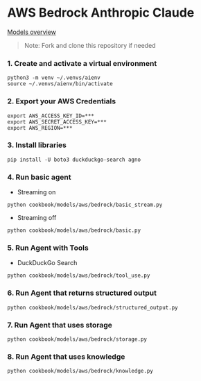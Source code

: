 # AWS Bedrock Anthropic Claude

[Models overview](https://docs.anthropic.com/claude/docs/models-overview)

> Note: Fork and clone this repository if needed

### 1. Create and activate a virtual environment

```shell
python3 -m venv ~/.venvs/aienv
source ~/.venvs/aienv/bin/activate
```

### 2. Export your AWS Credentials

```shell
export AWS_ACCESS_KEY_ID=***
export AWS_SECRET_ACCESS_KEY=***
export AWS_REGION=***
```

### 3. Install libraries

```shell
pip install -U boto3 duckduckgo-search agno
```

### 4. Run basic agent

- Streaming on

```shell
python cookbook/models/aws/bedrock/basic_stream.py
```

- Streaming off

```shell
python cookbook/models/aws/bedrock/basic.py
```

### 5. Run Agent with Tools

- DuckDuckGo Search

```shell
python cookbook/models/aws/bedrock/tool_use.py
```

### 6. Run Agent that returns structured output

```shell
python cookbook/models/aws/bedrock/structured_output.py
```

### 7. Run Agent that uses storage

```shell
python cookbook/models/aws/bedrock/storage.py
```

### 8. Run Agent that uses knowledge

```shell
python cookbook/models/aws/bedrock/knowledge.py
```
